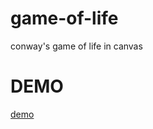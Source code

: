 game-of-life
===

conway's game of life in canvas

# DEMO

[demo](https://k3ntaroo.github.io/game-of-life/)
